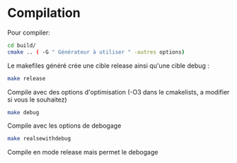 # Compilation

Pour compiler:

``` sh
cd build/
cmake .. ( -G " Générateur à utiliser " -autres options)
```

Le makefiles généré crée une cible release ainsi qu'une cible debug :

``` sh
make release
```

Compile avec des options d'optimisation (-O3 dans le cmakelists, a modifier si vous le souhaitez)

``` sh
make debug
```

Compile avec les options de debogage

``` sh
make realsewithdebug
```

Compile en mode release mais permet le debogage